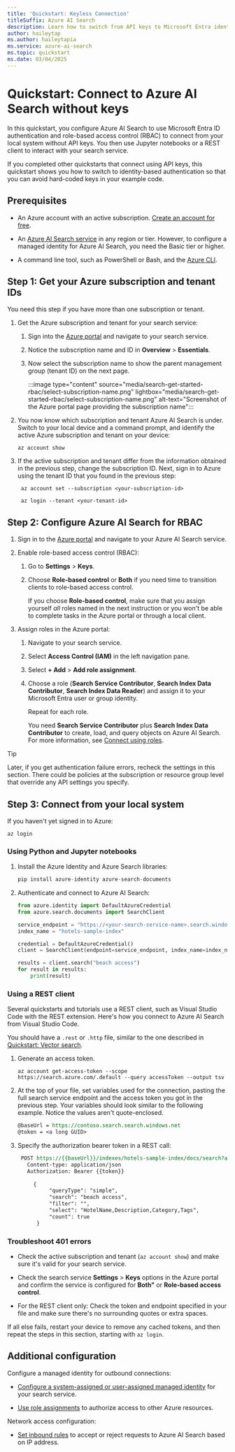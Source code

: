 ```yaml
---
title: 'Quickstart: Keyless Connection'
titleSuffix: Azure AI Search
description: Learn how to switch from API keys to Microsoft Entra identities and role-based access control (RBAC).
author: haileytap
ms.author: haileytapia
ms.service: azure-ai-search
ms.topic: quickstart
ms.date: 03/04/2025
---
```


# Quickstart: Connect to Azure AI Search without keys

In this quickstart, you configure Azure AI Search to use Microsoft Entra ID authentication and role-based access control (RBAC) to connect from your local system without API keys. You then use Jupyter notebooks or a REST client to interact with your search service.

If you completed other quickstarts that connect using API keys, this quickstart shows you how to switch to identity-based authentication so that you can avoid hard-coded keys in your example code.

## Prerequisites

- An Azure account with an active subscription. [Create an account for free](https://azure.microsoft.com/free/?WT.mc_id=A261C142F).

- An [Azure AI Search service](search-create-service-portal.md) in any region or tier. However, to configure a managed identity for Azure AI Search, you need the Basic tier or higher.

- A command line tool, such as PowerShell or Bash, and the [Azure CLI](/cli/azure/install-azure-cli).

## Step 1: Get your Azure subscription and tenant IDs

You need this step if you have more than one subscription or tenant.

1. Get the Azure subscription and tenant for your search service:

   1. Sign into the [Azure portal](https://portal.azure.com) and navigate to your search service.

   1. Notice the subscription name and ID in **Overview** > **Essentials**.

   1. Now select the subscription name to show the parent management group (tenant ID) on the next page.

      :::image type="content" source="media/search-get-started-rbac/select-subscription-name.png" lightbox="media/search-get-started-rbac/select-subscription-name.png" alt-text="Screenshot of the Azure portal page providing the subscription name":::

1. You now know which subscription and tenant Azure AI Search is under. Switch to your local device and a command prompt, and identify the active Azure subscription and tenant on your device:

   ```azurecli
   az account show
   ```

1. If the active subscription and tenant differ from the information obtained in the previous step, change the subscription ID. Next, sign in to Azure using the tenant ID that you found in the previous step:

   ```azurecli
    az account set --subscription <your-subscription-id>

    az login --tenant <your-tenant-id>
   ```

## Step 2: Configure Azure AI Search for RBAC

1. Sign in to the [Azure portal](https://portal.azure.com) and navigate to your Azure AI Search service.

1. Enable role-based access control (RBAC):

   1. Go to **Settings** > **Keys**.

   1. Choose **Role-based control** or **Both** if you need time to transition clients to role-based access control.

      If you choose **Role-based control**, make sure that you assign yourself *all* roles named in the next instruction or you won't be able to complete tasks in the Azure portal or through a  local client.

1. Assign roles in the Azure portal:

   1. Navigate to your search service.

   1. Select **Access Control (IAM)** in the left navigation pane.

   1. Select **+ Add** > **Add role assignment**.

   1. Choose a role (**Search Service Contributor**, **Search Index Data Contributor**, **Search Index Data Reader**) and assign it to your Microsoft Entra user or group identity.

      Repeat for each role.

      You need **Search Service Contributor** plus **Search Index Data Contributor** to create, load, and query objects on Azure AI Search. For more information, see [Connect using roles](search-security-rbac.md).

> [!TIP]
> Later, if you get authentication failure errors, recheck the settings in this section. There could be policies at the subscription or resource group level that override any API settings you specify.

## Step 3: Connect from your local system

If you haven't yet signed in to Azure:

```azurecli
az login
```

### Using Python and Jupyter notebooks

1. Install the Azure Identity and Azure Search libraries:

    ```python
    pip install azure-identity azure-search-documents
    ```

1. Authenticate and connect to Azure AI Search:

    ```python
    from azure.identity import DefaultAzureCredential
    from azure.search.documents import SearchClient
    
    service_endpoint = "https://<your-search-service-name>.search.windows.net"
    index_name = "hotels-sample-index"
    
    credential = DefaultAzureCredential()
    client = SearchClient(endpoint=service_endpoint, index_name=index_name, credential=credential)
    
    results = client.search("beach access")
    for result in results:
        print(result)
    ```

### Using a REST client

Several quickstarts and tutorials use a REST client, such as Visual Studio Code with the REST extension. Here's how you connect to Azure AI Search from Visual Studio Code.

You should have a `.rest` or `.http` file, similar to the one described in [Quickstart: Vector search](search-get-started-vector.md).

1. Generate an access token.

   ```azurecli
   az account get-access-token --scope https://search.azure.com/.default --query accessToken --output tsv
   ```

1. At the top of your file, set variables used for the connection, pasting the full search service endpoint and the access token you got in the previous step. Your variables should look similar to the following example. Notice the values aren't quote-enclosed.

    ```REST
    @baseUrl = https://contoso.search.search.windows.net
    @token = <a long GUID>
    ```

1. Specify the authorization bearer token in a REST call:

   ```REST
    POST https://{{baseUrl}}/indexes/hotels-sample-index/docs/search?api-version=2024-07-01 HTTP/1.1
      Content-type: application/json
      Authorization: Bearer {{token}}
    
        {
             "queryType": "simple",
             "search": "beach access",
             "filter": "",
             "select": "HotelName,Description,Category,Tags",
             "count": true
         }
   ```

### Troubleshoot 401 errors

- Check the active subscription and tenant (`az account show`) and make sure it's valid for your search service.

- Check the search service **Settings** > **Keys** options in the Azure portal and confirm the service is configured for **Both"** or **Role-based access control**.

- For the REST client only: Check the token and endpoint specified in your file and make sure there's no surrounding quotes or extra spaces.

If all else fails, restart your device to remove any cached tokens, and then repeat the steps in this section, starting with `az login`.

## Additional configuration

Configure a managed identity for outbound connections:

- [Configure a system-assigned or user-assigned managed identity](search-howto-managed-identities-data-sources.md) for your search service.

- [Use role assignments](keyless-connections.md) to authorize access to other Azure resources.

Network access configuration:

- [Set inbound rules](service-configure-firewall.md) to accept or reject requests to Azure AI Search based on IP address.

